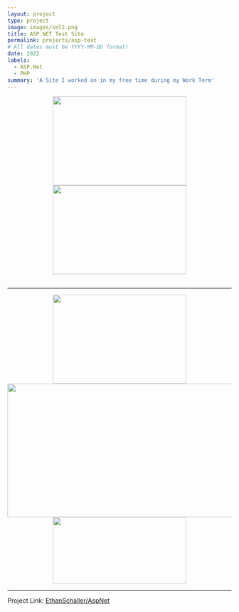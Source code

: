 ```yaml
---
layout: project
type: project
image: images/sml2.png
title: ASP.NET Test Site
permalink: projects/asp-test
# All dates must be YYYY-MM-DD format!
date: 2022
labels:
  - ASP.Net
  - PHP
summary: 'A Site I worked on in my free time during my Work Term'
---
```


<div class="ui small rounded images" style="text-align:center">
  <img class="ui image" style="width:300px;height:200px;" src="">
  <img class="ui image" style="width:300px;height:200px;" src="">
</div>

<br/>



<hr>



<div class="ui small rounded images" style="text-align:center">
  <img class="ui image" style="width:300px;height:200px;" src="">
  <img class="ui image" style="width:575px;height:300px;" src="">
  <img class="ui image" style="width:300px;height:150px;" src="">
</div>

<hr>

Project Link: <a href="https://github.com/EthanSchaller/"><i class="large github icon"></i>EthanSchaller/AspNet</a>

<br/>